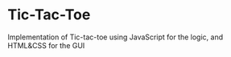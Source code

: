 # Tic-Tac-Toe
Implementation of Tic-tac-toe using JavaScript for the logic, and HTML&amp;CSS for the GUI
